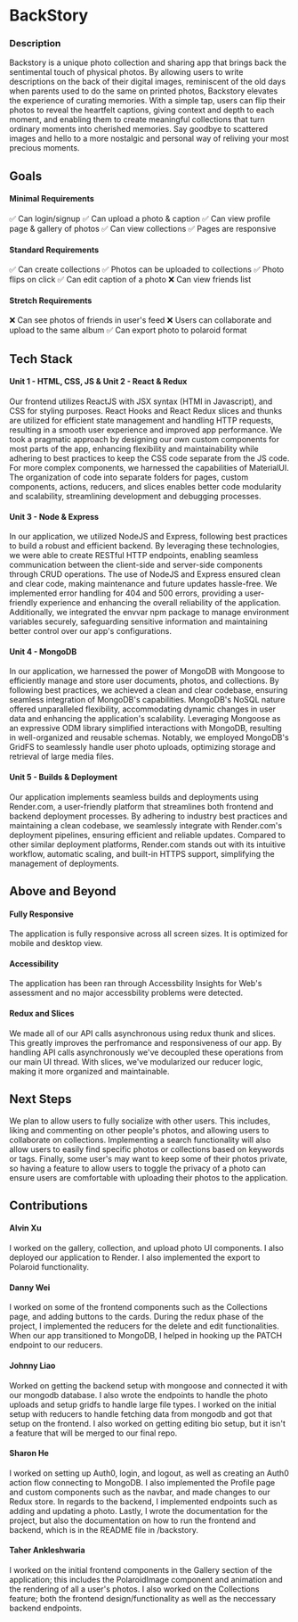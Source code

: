 # BackStory

### Description
Backstory is a unique photo collection and sharing app that brings back the sentimental touch of physical photos. By allowing users to write descriptions on the back of their digital images, reminiscent of the old days when parents used to do the same on printed photos, Backstory elevates the experience of curating memories. With a simple tap, users can flip their photos to reveal the heartfelt captions, giving context and depth to each moment, and enabling them to create meaningful collections that turn ordinary moments into cherished memories. Say goodbye to scattered images and hello to a more nostalgic and personal way of reliving your most precious moments. 

## Goals
#### Minimal Requirements
✅ Can login/signup
✅ Can upload a photo & caption
✅ Can view profile page & gallery of photos
✅ Can view collections
✅ Pages are responsive

#### Standard Requirements
✅ Can create collections
✅ Photos can be uploaded to collections
✅ Photo flips on click
✅ Can edit caption of a photo
❌ Can view friends list

#### Stretch Requirements
❌ Can see photos of friends in user's feed
❌ Users can collaborate and upload to the same album
✅ Can export photo to polaroid format

## Tech Stack
#### Unit 1 - HTML, CSS, JS & Unit 2 - React & Redux

Our frontend utilizes ReactJS with JSX syntax (HTMl in Javascript), and CSS for styling purposes. React Hooks and React Redux slices and thunks are utilized for efficient state management and handling HTTP requests, resulting in a smooth user experience and improved app performance. We took a pragmatic approach by designing our own custom components for most parts of the app, enhancing flexibility and maintainability while adhering to best practices to keep the CSS code separate from the JS code. For more complex components, we harnessed the capabilities of MaterialUI. The organization of code into separate folders for pages, custom components, actions, reducers, and slices enables better code modularity and scalability, streamlining development and debugging processes.

#### Unit 3 - Node & Express
In our application, we utilized NodeJS and Express, following best practices to build a robust and efficient backend. By leveraging these technologies, we were able to create RESTful HTTP endpoints, enabling seamless communication between the client-side and server-side components through CRUD operations. The use of NodeJS and Express ensured clean and clear code, making maintenance and future updates hassle-free. We implemented error handling for 404 and 500 errors, providing a user-friendly experience and enhancing the overall reliability of the application. Additionally, we integrated the envvar npm package to manage environment variables securely, safeguarding sensitive information and maintaining better control over our app's configurations.

#### Unit 4 - MongoDB
In our application, we harnessed the power of MongoDB with Mongoose to efficiently manage and store user documents, photos, and collections. By following best practices, we achieved a clean and clear codebase, ensuring seamless integration of MongoDB's capabilities. MongoDB's NoSQL nature offered unparalleled flexibility, accommodating dynamic changes in user data and enhancing the application's scalability. Leveraging Mongoose as an expressive ODM library simplified interactions with MongoDB, resulting in well-organized and reusable schemas. Notably, we employed MongoDB's GridFS to seamlessly handle user photo uploads, optimizing storage and retrieval of large media files. 
 
#### Unit 5 - Builds & Deployment
Our application implements seamless builds and deployments using Render.com, a user-friendly platform that streamlines both frontend and backend deployment processes. By adhering to industry best practices and maintaining a clean codebase, we seamlessly integrate with Render.com's deployment pipelines, ensuring efficient and reliable updates. Compared to other similar deployment platforms, Render.com stands out with its intuitive workflow, automatic scaling, and built-in HTTPS support, simplifying the management of deployments.

## Above and Beyond
#### Fully Responsive
The application is fully responsive across all screen sizes. It is optimized for mobile and desktop view. 

#### Accessibility
The application has been ran through Accessbility Insights for Web's assessment and no major accessbility problems were detected.

#### Redux and Slices
We made all of our API calls asynchronous using redux thunk and slices. This greatly improves the perfromance and responsiveness of our app. By handling API calls asynchronously we've decoupled these operations from our main UI thread. With slices, we've modularized our reducer logic, making it more organized and maintainable.

## Next Steps
We plan to allow users to fully socialize with other users. This includes, liking and commenting on other people's photos, and allowing users to collaborate on collections. Implementing a search functionality will also allow users to easily find specific photos or collections based on keywords or tags. Finally, some user's may want to keep some of their photos private, so having a feature to allow users to toggle the privacy of a photo can ensure users are comfortable with uploading their photos to the application.

## Contributions
#### Alvin Xu
I worked on the gallery, collection, and upload photo UI components. I also deployed our application to Render. I also implemented the export to Polaroid functionality.
#### Danny Wei
I worked on some of the frontend components such as the Collections page, and adding buttons to the cards. During the redux phase of the project, I implemented the reducers for the delete and edit functionalities. When our app transitioned to MongoDB, I helped in hooking up the PATCH endpoint to our reducers.
#### Johnny Liao
Worked on getting the backend setup with mongoose and connected it with our mongodb database. I also wrote the endpoints to handle the photo uploads and setup gridfs to handle large file types. I worked on the initial setup with reducers to handle fetching data from mongodb and got that setup on the frontend. I also worked on getting editing bio setup, but it isn't a feature that will be merged to our final repo.
#### Sharon He
I worked on setting up Auth0, login, and logout, as well as creating an Auth0 action flow connecting to MongoDB. I also implemented the Profile page and custom components such as the navbar, and made changes to our Redux store. In regards to the backend, I implemented endpoints such as adding and updating a photo. Lastly, I wrote the documentation for the project, but also the documentation on how to run the frontend and backend, which is in the README file in /backstory.
#### Taher Ankleshwaria
I worked on the initial frontend components in the Gallery section of the application; this includes the PolaroidImage component and animation and the rendering of all a user's photos. I also worked on the Collections feature; both the frontend design/functionality as well as the neccessary backend endpoints.
